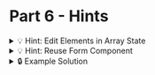 # Part 6 - Hints

<details>
<summary>💡 Hint: Edit Elements in Array State</summary>

Remember how to edit elements in a complex state:

```js
  const [state, setState] = useState([...])

  function handleEditState(modifiedItem) {
    const modifiedState = state.map(item => {
      if(item.id !== modifiedItem.id) {
        return item
      }

      return modifiedItem
    })

    setState(modifiedState)
  }
```

</details>

<details>
<summary>💡 Hint: Reuse Form Component</summary>

To prevent repeating yourself, you can reuse the ThemeForm for editing forms:

```jsx
const defaultData = {
  name: '',
  colors: [...]
}

function ThemeForm({ onSubmit, initialData = defaultData, isEditMode }) {
  function handleSubmit(event) {
    // get data from event.target
    // get id from initialData or generate a new one
    // build theme from data and id
    onSubmit(theme);
  }

  return <>
    <h2>{isEditMode ? "Edit Theme" : "Add Theme"}</h2>
    <form onSubmit={handleSubmit}>
      <input ... defaultValue={initialData.name}/>
      ...
    </form>
}
```

```js
<ThemeForm onSubmit={handleAddTheme} /> // Add Mode
...
<ThemeForm onSubmit={handleEditTheme} defaultData={theme} isEditMode /> // Edit Mode
```

</details>

<details>
<summary>🔒 Example Solution </summary>
Only check this solution after giving this part a good try!

[🔗 Part 6 Example Solution](https://github.com/wd-bootcamp/theme-creator-example-solution/tree/part-6)

</details>
